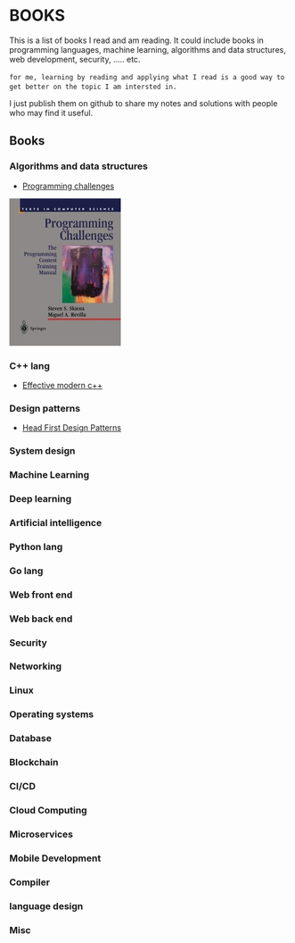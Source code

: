 # BOOKS
This is a list of books I read and am reading. It could include books in programming languages,
machine learning, algorithms and data structures, web development, security, ..... etc.

`for me, learning by reading and applying what I read is a good way to get better on the topic I am intersted in.`

I just publish them on github to share my notes and solutions with people who may find it useful.

## Books
### Algorithms and data structures
* [Programming challenges](https://www.amazon.com/Programming-Challenges-Contest-Training-Computer/dp/0387001638)

![programming_challenges book](./programming_challenges/programming_challenges.jpg)

### C++ lang
* [Effective modern c++](https://www.amazon.com/Effective-Modern-Specific-Ways-Improve/dp/1491903996)

### Design patterns
* [Head First Design Patterns](https://www.amazon.com/Head-First-Design-Patterns-Brain-Friendly/dp/0596007124)

### System design

### Machine Learning

### Deep learning

### Artificial intelligence

### Python lang

### Go lang

### Web front end

### Web back end

### Security

### Networking

### Linux

### Operating systems

### Database

### Blockchain

### CI/CD

### Cloud Computing

### Microservices

### Mobile Development

### Compiler

### language design

### Misc
